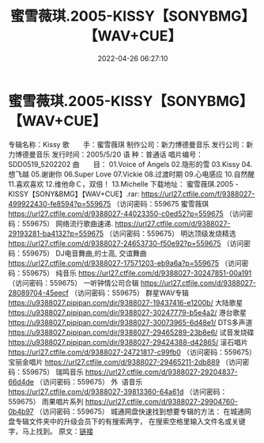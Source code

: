 ﻿---
title: 蜜雪薇琪.2005-KISSY【SONYBMG】【WAV+CUE】
date: 2022-04-26 06:27:10
categories: WAV车载音乐、镜像
tags: 国语流行
---
# 蜜雪薇琪.2005-KISSY【SONYBMG】【WAV+CUE】

专辑名称：Kissy
歌　　手：蜜雪薇琪
制作公司：新力博德曼音乐
发行公司：新力博德曼音乐
发行时间：2005/5/20
语
种：普通话
唱片编号：SDD0519_5202202
曲　　目：
01.Voice of Angels
02.隐形的雪
03.Kissy
04.想飞越
05.谢谢你
06.Super Love
07.Vickie
08.过渡时期
09.心电感应
10.自然醒
11.喜欢喜欢
12.维他命Ｃ，双倍！
13.Michelle
下载地址：
蜜雪薇琪.2005 - KISSY【SONY&BMG】【WAV+CUE】.rar: https://url27.ctfile.com/f/9388027-499922430-fe8594?p=559675
（访问密码：559675
蜜雪薇琪
https://url27.ctfile.com/d/9388027-44023350-c0ed52?p=559675
（访问密码：559675）
网络流行歌曲速递.
https://url27.ctfile.com/d/9388027-29193281-ba4132?p=559675
（访问密码：559675）
明达顶级发烧精选
https://url27.ctfile.com/d/9388027-24653730-f50e92?p=559675
（访问密码：559675）
DJ电音舞曲,的士高, 交谊舞曲
https://url27.ctfile.com/d/9388027-17571203-eb9a6a?p=559675
（访问密码：559675）
纯音乐
https://url27.ctfile.com/d/9388027-30247851-00a191
（访问密码：559675）
一听钟情公司合辑
https://url27.ctfile.com/d/9388027-28089704-45eecf
（访问密码：559675）
群星WAV专辑
https://u9388027.pipipan.com/dir/9388027-19437416-e1200b/
大陆歌星
https://u9388027.pipipan.com/dir/9388027-30247779-b5e4a2/
港台歌星
https://u9388027.pipipan.com/dir/9388027-30073965-6d48e1/
DTS多声道
https://u9388027.pipipan.com/dir/9388027-29465289-23b8e6/
试音发烧碟
https://u9388027.pipipan.com/dir/9388027-29424388-d42865/
滚石唱片
https://url27.ctfile.com/d/9388027-24721817-c99fb0
（访问密码：559675）
宝丽金唱片
https://url27.ctfile.com/d/9388027-29465211-2db889
（访问密码：559675）
瑞鸣音乐
https://url27.ctfile.com/d/9388027-29204837-66d4de
（访问密码：559675）
外  语音乐
https://url27.ctfile.com/d/9388027-39813360-64a61d
（访问密码：559675）
雨果唱片系列
https://url27.ctfile.com/d/9388027-29904760-0b4b97
（访问密码：559675）
城通网盘快速找到想要专辑的方法：
在城通网盘专辑文件夹中的升级会员下的有搜索两字，
在搜索空格里输入文件名或关键字，马上找到。
原文：[链接](https://blog.sina.com.cn/s/blog_1647c7e7601030wv4.html)
